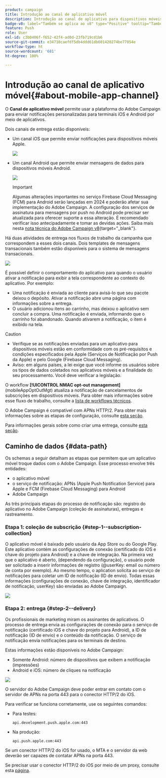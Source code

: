 ```yaml
---
product: campaign
title: Introdução ao canal de aplicativo móvel
description: Introdução ao canal de aplicativo para dispositivos móveis no Adobe Campaign
badge-v8: label="Também se aplica ao v8" type="Positive" tooltip="Também se aplica ao Campaign v8"
feature: Push
role: User
exl-id: c3b0406f-f652-42f4-ad0d-23fb719cd1b6
source-git-commit: e34718caefdf5db4ddd61db601420274be77054e
workflow-type: ht
source-wordcount: '681'
ht-degree: 100%

---
```


# Introdução ao canal de aplicativo móvel{#about-mobile-app-channel}

O **Canal de aplicativo móvel** permite usar a plataforma do Adobe Campaign para enviar notificações personalizadas para terminais iOS e Android por meio de aplicativos.

Dois canais de entrega estão disponíveis:

* Um canal iOS que permite enviar notificações para dispositivos móveis Apple.

  ![](assets/nmac_intro_2.png)

* Um canal Android que permite enviar mensagens de dados para dispositivos móveis Android.

  ![](assets/nmac_intro_1.png)

  >[!IMPORTANT]
  >
  >Algumas alterações importantes no serviço Firebase Cloud Messaging (FCM) para Android serão lançadas em 2024 e poderão afetar sua implementação do Adobe Campaign. A configuração dos serviços de assinatura para mensagens por push no Android pode precisar ser atualizada para oferecer suporte a essa alteração. É recomendado verificar isso antecipadamente e tomar as devidas ações. Saiba mais nesta [nota técnica do Adobe Campaign v8](https://experienceleague.adobe.com/docs/campaign/technotes-ac/tn-new/push-technote.html?lang=pt-BR){target="_blank"}.

Há duas atividades de entrega nos fluxos de trabalho da campanha que correspondem a esses dois canais. Dois templates de mensagens transacionais também estão disponíveis para o sistema de mensagens transacionais.

![](assets/nmac_intro_3.png)


É possível definir o comportamento do aplicativo para quando o usuário ativar a notificação para exibir a tela correspondente ao contexto do aplicativo. Por exemplo:

* Uma notificação é enviada ao cliente para avisá-lo que seu pacote deixou o depósito. Ativar a notificação abre uma página com informações sobre a entrega.
* O usuário adicionou itens ao carrinho, mas deixou o aplicativo sem concluir a compra. Uma notificação é enviada, informando que o carrinho foi abandonado. Quando ativarem a notificação, o item é exibido na tela.

>[!CAUTION]
>
>* Verifique se as notificações enviadas para um aplicativo para dispositivos móveis estão em conformidade com os pré-requisitos e condições especificados pela Apple (Serviços de Notificação por Push da Apple) e pelo Google (Firebase Cloud Messaging).
>* Aviso: em alguns países, a lei exige que você informe os usuários sobre os tipos de dados coletados nos aplicativos móveis e a finalidade do seu processamento. Você deve verificar a legislação.

O workflow **[!UICONTROL NMAC opt-out management]** (mobileAppOptOutMgt) atualiza a notificação de cancelamentos de subscrições em dispositivos móveis. Para obter mais informações sobre esse fluxo de trabalho, consulte a [lista de workflows técnicos](../../workflow/using/about-technical-workflows.md).

O Adobe Campaign é compatível com APNs HTTP/2. Para obter mais informações sobre as etapas de configuração, consulte [esta seção](configuring-the-mobile-application.md).

Para informações gerais sobre como criar uma entrega, consulte [esta seção](steps-about-delivery-creation-steps.md).

## Caminho de dados {#data-path}

Os schemas a seguir detalham as etapas que permitem que um aplicativo móvel troque dados com o Adobe Campaign. Esse processo envolve três entidades:

* o aplicativo móvel
* o serviço de notificação: APNs (Apple Push Notification Service) para Apple e FCM (Firebase Cloud Messaging) para Android
* Adobe Campaign

As três principais etapas do processo de notificação são: registro do aplicativo no Adobe Campaign (coleção de assinaturas), entregas e rastreamento.

### Etapa 1: coleção de subscrição {#step-1--subscription-collection}

O aplicativo móvel é baixado pelo usuário da App Store ou do Google Play. Este aplicativo contém as configurações de conexão (certificado do iOS e chave do projeto para Android) e a chave de integração. Na primeira vez que o aplicativo é aberto, (dependendo da configuração), o usuário pode ser solicitado a inserir informações de registro (@userKey: email ou número de conta por exemplo). Ao mesmo tempo, o aplication solicita ao serviço de notificações para coletar um ID de notificação (ID de envio). Todas essas informações (configurações de conexão, chave de integração, identificador de notificação, userKey) são enviadas ao Adobe Campaign.

![](assets/nmac_register_view.png)

### Etapa 2: entrega {#step-2--delivery}

Os profissionais de marketing miram os assinantes de aplicativos. O processo de entrega envia as configurações de conexão para o serviço de notificação (certificado iOS e chave do projeto para Android), a ID de notificação (ID de envio) e o conteúdo da notificação. O serviço de notificação envia notificações para os terminais de destino.

Estas informações estão disponíveis no Adobe Campaign:

* Somente Android: número de dispositivos que exibem a notificação (impressões)
* Android e iOS: número de cliques na notificação

![](assets/nmac_delivery_view.png)

O servidor do Adobe Campaign deve poder entrar em contato com o servidor de APNs na porta 443 para o conector HTTP/2 do iOS.

Para verificar se funciona corretamente, use os seguintes comandos:

* Para testes:

  ```
  api.development.push.apple.com:443
  ```

* Na produção:

  ```
  api.push.apple.com:443
  ```

Se um conector HTTP/2 do iOS for usado, o MTA e o servidor da web deverão ser capazes de contatar APNs na porta 443.

Se precisar usar o conector HTTP/2 do iOS por meio de um proxy, consulte esta [página](../../installation/using/file-res-management.md#proxy-connection-configuration).

